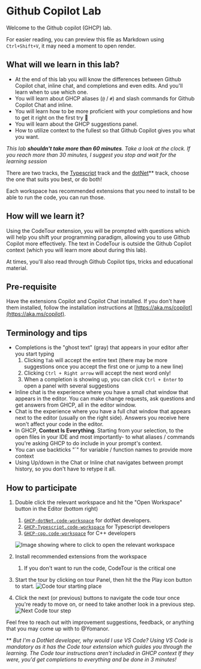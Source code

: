 # Github Copilot Lab

Welcome to the Github copilot (GHCP) lab.

For easier reading, you can preview this file as Markdown using `Ctrl+Shift+V`,
it may need a moment to open render.

## What will we learn in this lab?

- At the end of this lab you will know the differences between Github Copilot chat, inline chat, and completions and even edits. And you'll learn when to use which one.
- You will learn about GHCP aliases (`@` / `#`) and slash commands for Github Copilot Chat and inline.
- You will learn how to be more proficient with your completions and how to get it right on the first try 🥇
- You will learn about the GHCP suggestions panel.
- How to utilize context to the fullest so that Github Copilot gives you what you want.

*This lab **shouldn't take more than 60 minutes**.
Take a look at the clock. If you reach more than 30 minutes, I suggest you stop and wait for the learning session*

There are two tracks, the [Typescript](./GHCP-Typescript.code-workspace) track and the [dotNet](./GHCP-dotNet.code-workspace)** track, choose the one that suits you best, or do both!

Each workspace has recommended extensions that you need to install to be able to run the code, you can run those.

## How will we learn it?

Using the CodeTour extension, you will be prompted with questions which will help you shift your programming paradigm, allowing you to use Github Copilot more effectively. The text in CodeTour is outside the Github Copilot context (which you will learn more about during this lab).

 At times, you'll also read through Github Copilot tips, tricks and educational material.

## Pre-requisite

Have the extensions Copilot and Copilot Chat installed.
If you don't have them installed, follow the installation instructions at [https://aka.ms/copilot](https://aka.ms/copilot).

## Terminology and tips

- Completions is the "ghost text" (gray) that appears in your editor after you start typing
  1. Clicking `Tab` will accept the entire text (there may be more suggestions once you accept the first one or jump to a new line)
  2. Clicking `Ctrl + Right arrow` will accept the next word only!
  3. When a completion is showing up, you can click `Ctrl + Enter` to open a panel with several suggestions
- Inline chat is the experience where you have a small chat window that appears in the editor. You can make change requests, ask questions and get answers from GHCP, all in the editor window.
- Chat is the experience where you have a full chat window that appears next to the editor (usually on the right side). Answers you receive here won't affect your code in the editor.
- In GHCP, **Context Is Everything**. Starting from your selection, to the open files in your IDE and most importantly- to what aliases / commands you're asking GHCP to do include in your prompt's context.
- You can use backticks "`" for variable / function names to provide more context
- Using Up/down in the Chat or Inline chat navigates between prompt history, so you don't have to retype it all.

## How to participate

1. Double click the relevant workspace and hit the "Open Workspace" button in the Editor (bottom right)
    1. [`GHCP-dotNet.code-workspace`](./dotNet/GHCP-dotNet.code-workspace) for dotNet developers.
    1. [`GHCP-Typescript.code-workspace`](./Typescript/GHCP-Typescript.code-workspace) for Typescript developers
    1. [`GHCP-cpp.code-workspace`](./cpp/GHCP-cpp.code-workspace) for C++ developers
  
      ![Image showing where to click to open the relevant workspace](assets/image-1.png)
2. Install recommended extensions from the workspace
    1. If you don't want to run the code, CodeTour is the critical one
3. Start the tour by clicking on tour Panel, then hit the the Play icon button to start.
![Code tour starting place](assets/image-2.png)
4. Click the next (or previous) buttons to navigate the code tour once you're ready to move on, or need to take another look in a previous step.
![Next Code tour step](assets/image-3.png)

Feel free to reach out with improvement suggestions, feedback, or anything that you may come up with to @Yomanor.

** *But I'm a DotNet developer, why would I use VS Code?*
  *Using VS Code is mandatory as it has the Code tour extension which guides you through the learning. The Code tour instructions aren't included in GHCP context If they were, you'd get completions to everything and be done in 3 minutes!*
